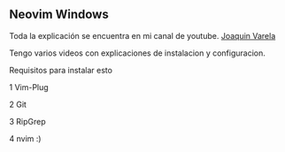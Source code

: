 ## Neovim Windows

Toda la explicación se encuentra en mi canal de youtube. [Joaquin Varela ](https://www.youtube.com/channel/UCw1Ipy5_P1OL0zUJMfYC7-A)

Tengo varios videos con explicaciones de instalacion y configuracion.

Requisitos para instalar esto

1 Vim-Plug

2 Git

3 RipGrep

4 nvim :)

